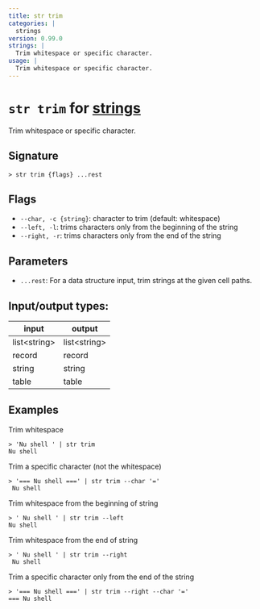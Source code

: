 ```yaml
---
title: str trim
categories: |
  strings
version: 0.99.0
strings: |
  Trim whitespace or specific character.
usage: |
  Trim whitespace or specific character.
---
```

<!-- This file is automatically generated. Please edit the command in https://github.com/nushell/nushell instead. -->

# `str trim` for [strings](/commands/categories/strings.md)

<div class='command-title'>Trim whitespace or specific character.</div>

## Signature

```> str trim {flags} ...rest```

## Flags

 -  `--char, -c {string}`: character to trim (default: whitespace)
 -  `--left, -l`: trims characters only from the beginning of the string
 -  `--right, -r`: trims characters only from the end of the string

## Parameters

 -  `...rest`: For a data structure input, trim strings at the given cell paths.


## Input/output types:

| input        | output       |
| ------------ | ------------ |
| list\<string\> | list\<string\> |
| record       | record       |
| string       | string       |
| table        | table        |
## Examples

Trim whitespace
```nu
> 'Nu shell ' | str trim
Nu shell
```

Trim a specific character (not the whitespace)
```nu
> '=== Nu shell ===' | str trim --char '='
 Nu shell
```

Trim whitespace from the beginning of string
```nu
> ' Nu shell ' | str trim --left
Nu shell
```

Trim whitespace from the end of string
```nu
> ' Nu shell ' | str trim --right
 Nu shell
```

Trim a specific character only from the end of the string
```nu
> '=== Nu shell ===' | str trim --right --char '='
=== Nu shell
```

